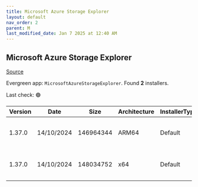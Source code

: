 ```yaml
---
title: Microsoft Azure Storage Explorer
layout: default
nav_order: 2
parent: M
last_modified_date: Jan 7 2025 at 12:40 AM
---
```


## Microsoft Azure Storage Explorer

[Source](https://azure.microsoft.com/en-au/features/storage-explorer/)

Evergreen app: `MicrosoftAzureStorageExplorer`. Found **2** installers.

Last check: 🟢

| Version | Date       | Size      | Architecture | InstallerType | Type | URI                                                                                                                                                                                                                            |
| ------- | ---------- | --------- | ------------ | ------------- | ---- | ------------------------------------------------------------------------------------------------------------------------------------------------------------------------------------------------------------------------------ |
| 1.37.0  | 14/10/2024 | 146964344 | ARM64        | Default       | exe  | [https://github.com/microsoft/AzureStorageExplorer/releases/download/v1.37.0/StorageExplorer-windows-arm64.exe](https://github.com/microsoft/AzureStorageExplorer/releases/download/v1.37.0/StorageExplorer-windows-arm64.exe) |
| 1.37.0  | 14/10/2024 | 148034752 | x64          | Default       | exe  | [https://github.com/microsoft/AzureStorageExplorer/releases/download/v1.37.0/StorageExplorer-windows-x64.exe](https://github.com/microsoft/AzureStorageExplorer/releases/download/v1.37.0/StorageExplorer-windows-x64.exe)     |
